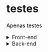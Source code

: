 # testes
Apenas testes

<details><summary>Front-end</summary><blockquote>
  <details><summary>HTML</summary><blockquote>
    [link1](link1)
  </blockquote></details>
  <details><summary>CSS</summary><blockquote>
    [link1](link1)
  </blockquote></details>
</blockquote></details>

<details><summary>Back-end</summary><blockquote>
  <details><summary>Deno</summary><blockquote>
    [link1](link1)
  </blockquote></details>
  <details><summary>PHP</summary><blockquote>
    [link1](link1)
  </blockquote></details>
</blockquote></details>
